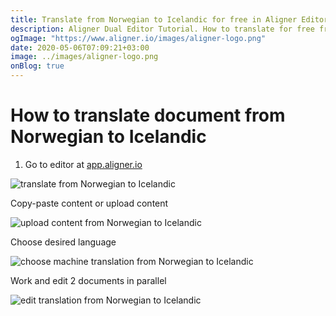 ```yaml
---
title: Translate from Norwegian to Icelandic for free in Aligner Editor
description: Aligner Dual Editor Tutorial. How to translate for free from Norwegian to Icelandic. Aligner is multilingual document management platform. 
ogImage: "https://www.aligner.io/images/aligner-logo.png"
date: 2020-05-06T07:09:21+03:00
image: ../images/aligner-logo.png
onBlog: true
---
```


# How to translate document from Norwegian to Icelandic

1. Go to editor at [app.aligner.io](https://app.aligner.io "Aligner App web page")

![translate from Norwegian to Icelandic](../aligner-blank-editor.png "translate from Norwegian to Icelandic")

Copy-paste content or upload content

![upload content from Norwegian to Icelandic](../aligner-uploaded-document.png "upload content from Norwegian to Icelandic")

Choose desired language

![choose machine translation from Norwegian to Icelandic](../aligner-language-dropdown.png "choose machine translation from Norwegian to Icelandic")

Work and edit 2 documents in parallel

![edit translation from Norwegian to Icelandic](../aligner-double-sitded-editor.png "edit translation from Norwegian to Icelandic")

